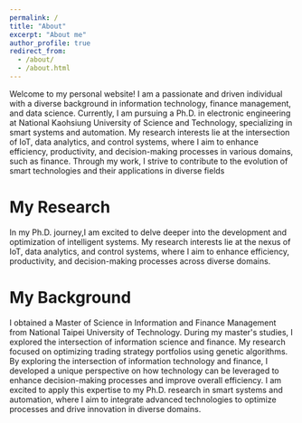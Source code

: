 ```yaml
---
permalink: /
title: "About"
excerpt: "About me"
author_profile: true
redirect_from: 
  - /about/
  - /about.html
---
```


Welcome to my personal website! I am a passionate and driven individual with a diverse background in information technology, finance management, and data science. Currently, I am pursuing a Ph.D. in electronic engineering at National Kaohsiung University of Science and Technology, specializing in smart systems and automation. My research interests lie at the intersection of IoT, data analytics, and control systems, where I aim to enhance efficiency, productivity, and decision-making processes in various domains, such as finance. Through my work, I strive to contribute to the evolution of smart technologies and their applications in diverse fields

My Research
======
In my Ph.D. journey,I am excited to delve deeper into the development and optimization of intelligent systems. My research interests lie at the nexus of IoT, data analytics, and control systems, where I aim to enhance efficiency, productivity, and decision-making processes across diverse domains.


My Background
======
I obtained a Master of Science in Information and Finance Management from National Taipei University of Technology. During my master's studies, I explored the intersection of information science and finance. My research focused on optimizing trading strategy portfolios using genetic algorithms. By exploring the intersection of information technology and finance, I developed a unique perspective on how technology can be leveraged to enhance decision-making processes and improve overall efficiency. I am excited to apply this expertise to my Ph.D. research in smart systems and automation, where I aim to integrate advanced technologies to optimize processes and drive innovation in diverse domains.





